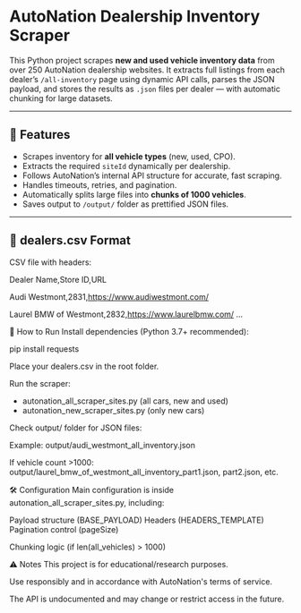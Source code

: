 # AutoNation Dealership Inventory Scraper

This Python project scrapes **new and used vehicle inventory data** from over 250 AutoNation dealership websites. 
It extracts full listings from each dealer’s `/all-inventory` page using dynamic API calls, parses the JSON payload, and stores the results as `.json` files per dealer — with automatic chunking for large datasets.

---

## 🚗 Features

- Scrapes inventory for **all vehicle types** (new, used, CPO).
- Extracts the required `siteId` dynamically per dealership.
- Follows AutoNation’s internal API structure for accurate, fast scraping.
- Handles timeouts, retries, and pagination.
- Automatically splits large files into **chunks of 1000 vehicles**.
- Saves output to `/output/` folder as prettified JSON files.

---

## 📄 dealers.csv Format

CSV file with headers:

Dealer Name,Store ID,URL

Audi Westmont,2831,https://www.audiwestmont.com/

Laurel BMW of Westmont,2832,https://www.laurelbmw.com/
...


🚀 How to Run
Install dependencies (Python 3.7+ recommended):

pip install requests



Place your dealers.csv in the root folder.

Run the scraper:
- autonation_all_scraper_sites.py (all cars, new and used)
- autonation_new_scraper_sites.py (only new cars)


Check output/ folder for JSON files:

Example: output/audi_westmont_all_inventory.json


If vehicle count >1000:
output/laurel_bmw_of_westmont_all_inventory_part1.json, part2.json, etc.


🛠 Configuration
Main configuration is inside autonation_all_scraper_sites.py, including:

Payload structure (BASE_PAYLOAD)
Headers (HEADERS_TEMPLATE)
Pagination control (pageSize)


Chunking logic (if len(all_vehicles) > 1000)



⚠️ Notes
This project is for educational/research purposes.

Use responsibly and in accordance with AutoNation's terms of service.

The API is undocumented and may change or restrict access in the future.

